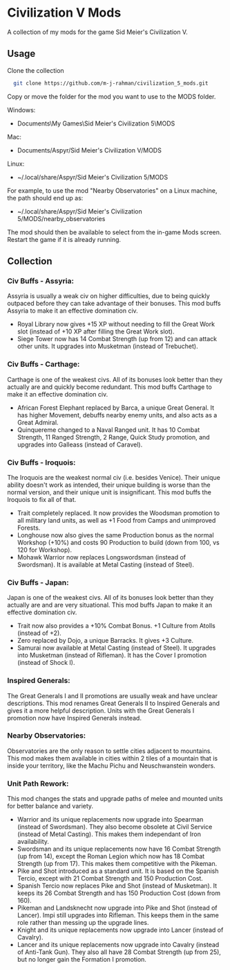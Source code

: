 
# Civilization V Mods

A collection of my mods for the game Sid Meier's Civilization V.

## Usage

Clone the collection

```bash
  git clone https://github.com/m-j-rahman/civilization_5_mods.git
```

Copy or move the folder for the mod you want to use to the MODS folder.

Windows: 

* Documents\My Games\Sid Meier's Civilization 5\MODS

Mac:

* Documents/Aspyr/Sid Meier's Civilization V/MODS

Linux:

* ~/.local/share/Aspyr/Sid Meier's Civilization 5/MODS

For example, to use the mod "Nearby Observatories" on a Linux machine, the path should end up as:  
* ~/.local/share/Aspyr/Sid Meier's Civilization 5/MODS/nearby_observatories

The mod should then be available to select from the in-game Mods screen.  
Restart the game if it is already running.  

## Collection

### Civ Buffs - Assyria:
Assyria is usually a weak civ on higher difficulties, due to being quickly outpaced before they can take advantage of their bonuses. This mod buffs Assyria to make it an effective domination civ.
* Royal Library now gives +15 XP without needing to fill the Great Work slot (instead of +10 XP after filling the Great Work slot).
* Siege Tower now has 14 Combat Strength (up from 12) and can attack other units. It upgrades into Musketman (instead of Trebuchet).

### Civ Buffs - Carthage:
Carthage is one of the weakest civs. All of its bonuses look better than they actually are and quickly become redundant. This mod buffs Carthage to make it an effective domination civ.
* African Forest Elephant replaced by Barca, a unique Great General. It has higher Movement, debuffs nearby enemy units, and also acts as a Great Admiral.
* Quinquereme changed to a Naval Ranged unit. It has 10 Combat Strength, 11 Ranged Strength, 2 Range, Quick Study promotion, and upgrades into Galleass (instead of Caravel).

### Civ Buffs - Iroquois:
The Iroquois are the weakest normal civ (i.e. besides Venice). Their unique ability doesn't work as intended, their unique building is worse than the normal version, and their unique unit is insignificant. This mod buffs the Iroquois to fix all of that.
* Trait completely replaced. It now provides the Woodsman promotion to all military land units, as well as +1 Food from Camps and unimproved Forests.
* Longhouse now also gives the same Production bonus as the normal Workshop (+10%) and costs 90 Production to build (down from 100, vs 120 for Workshop).
* Mohawk Warrior now replaces Longswordsman (instead of Swordsman). It is available at Metal Casting (instead of Steel).

### Civ Buffs - Japan:
Japan is one of the weakest civs. All of its bonuses look better than they actually are and are very situational. This mod buffs Japan to make it an effective domination civ.
* Trait now also provides a +10% Combat Bonus. +1 Culture from Atolls (instead of +2).
* Zero replaced by Dojo, a unique Barracks. It gives +3 Culture.
* Samurai now available at Metal Casting (instead of Steel). It upgrades into Musketman (instead of Rifleman). It has the Cover I promotion (instead of Shock I).

### Inspired Generals:
The Great Generals I and II promotions are usually weak and have unclear descriptions. This mod renames Great Generals II to Inspired Generals and gives it a more helpful description. Units with the Great Generals I promotion now have Inspired Generals instead.

### Nearby Observatories:
Observatories are the only reason to settle cities adjacent to mountains. This mod makes them available in cities within 2 tiles of a mountain that is inside your territory, like the Machu Pichu and Neuschwanstein wonders.

### Unit Path Rework:
This mod changes the stats and upgrade paths of melee and mounted units for better balance and variety.
* Warrior and its unique replacements now upgrade into Spearman (instead of Swordsman). They also become obsolete at Civil Service (instead of Metal Casting). This makes them independant of Iron availability.
* Swordsman and its unique replacements now have 16 Combat Strength (up from 14), except the Roman Legion which now has 18 Combat Strength (up from 17). This makes them competitive with the Pikeman.
* Pike and Shot introduced as a standard unit. It is based on the Spanish Tercio, except with 21 Combat Strength and 150 Production Cost.
* Spanish Tercio now replaces Pike and Shot (instead of Musketman). It keeps its 26 Combat Strength and has 150 Production Cost (down from 160).
* Pikeman and Landsknecht now upgrade into Pike and Shot (instead of Lancer). Impi still upgrades into Rifleman. This keeps them in the same role rather than messing up the upgrade lines.
* Knight and its unique replacements now upgrade into Lancer (instead of Cavalry).
* Lancer and its unique replacements now upgrade into Cavalry (instead of Anti-Tank Gun). They also all have 28 Combat Strength (up from 25), but no longer gain the Formation I promotion.


